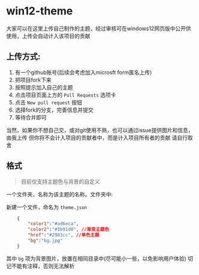 # win12-theme

大家可以在这里上传自己制作的主题，经过审核可在windows12网页版中公开供使用，上传会自动计入该项目的贡献

## 上传方式:

1. 有一个github账号(后续会考虑加入microsft form匿名上传)
2. 把项目fork下来
3. 按照提示加入自己的主题
4. 点击项目页面上方的 `Pull Requests` 选项卡
5. 点击 `New pull request` 按钮
6. 选择fork的分支，完善信息并提交
7. 等待合并即可

当然，如果你不想自己交，或对git使用不熟，也可以通过issue提供图片和信息，由我上传
但你将不会计入项目的贡献者中，而是计入项目所有者的贡献
请自行取舍

## 格式

> 目前仅支持主题色与背景的自定义

一个文件夹，名称为该主题的名称。文件夹中:

新建一个文件，命名为 `theme.json`
```json
    {
        "color1":"#ad6eca",
        "color2":"#3b91d8", //渐变主题色
        "href":"#2983cc", //单色主题
        "bg":"bg.jpg"
    }
```

其中 `bg` 项为背景图片，放置在相同目录中(尽可能小一些，以免影响用户体验)
切记不能有注释，否则无法解析